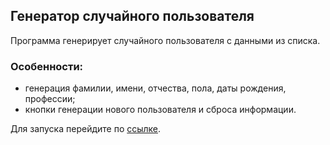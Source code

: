 ## Генератор случайного пользователя
Программа генерирует случайного пользователя с данными из списка.  
### Особенности:
+ генерация фамилии, имени, отчества, пола, даты рождения, профессии;
+ кнопки генерации нового пользователя и сброса информации.

Для запуска перейдите по [ссылке](https://evg13ny.github.io/task-11-11/index.html).